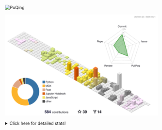 ![PuQing](https://user-images.githubusercontent.com/27223114/171565019-9a56fae6-b08b-421f-99db-7e830da42371.png)

![](./profile-3d-contrib/profile-season-animate.svg)

<details>
<summary>Click here for detailed stats!</summary>

<!--START_SECTION:waka-->
![Lines of code](https://img.shields.io/badge/From%20Hello%20World%20I%27ve%20Written-1.4%20million%20lines%20of%20code-blue)

**🐱 My GitHub Data** 

> 📦 373.8 kB Used in GitHub's Storage 
 > 
> 🏆 217 Contributions in the Year 2024
 > 
> 🚫 Not Opted to Hire
 > 
> 📜 47 Public Repositories 
 > 
> 🔑 29 Private Repositories 
 > 
**I'm an Early 🐤** 

```text
🌞 Morning                581 commits         ██░░░░░░░░░░░░░░░░░░░░░░░   07.71 % 
🌆 Daytime                3491 commits        ████████████░░░░░░░░░░░░░   46.35 % 
🌃 Evening                1542 commits        █████░░░░░░░░░░░░░░░░░░░░   20.47 % 
🌙 Night                  1918 commits        ██████░░░░░░░░░░░░░░░░░░░   25.46 % 
```


📊 **This Week I Spent My Time On** 

```text
💬 Programming Languages: 
Other                    1 hr 28 mins        █████████░░░░░░░░░░░░░░░░   34.18 % 
TeX                      1 hr 12 mins        ███████░░░░░░░░░░░░░░░░░░   28.09 % 
OpenEdge ABL             52 mins             █████░░░░░░░░░░░░░░░░░░░░   20.36 % 
Markdown                 21 mins             ██░░░░░░░░░░░░░░░░░░░░░░░   08.30 % 
BibTeX                   15 mins             ██░░░░░░░░░░░░░░░░░░░░░░░   06.02 % 

🔥 Editors: 
VS Code                  3 hrs 57 mins       ███████████████████████░░   91.70 % 
Obsidian                 21 mins             ██░░░░░░░░░░░░░░░░░░░░░░░   08.30 % 

💻 Operating System: 
Mac                      4 hrs 19 mins       █████████████████████████   100.00 % 
```


<!--END_SECTION:waka-->
</details>
